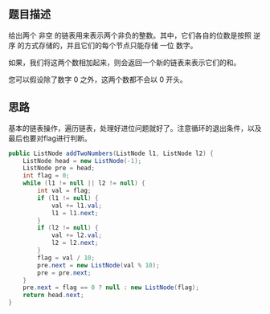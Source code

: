 ## 题目描述

给出两个 非空 的链表用来表示两个非负的整数。其中，它们各自的位数是按照 逆序 的方式存储的，并且它们的每个节点只能存储 一位 数字。

如果，我们将这两个数相加起来，则会返回一个新的链表来表示它们的和。

您可以假设除了数字 0 之外，这两个数都不会以 0 开头。

## 思路

基本的链表操作，遍历链表，处理好进位问题就好了。注意循环的退出条件，以及最后也要对flag进行判断。

```java
public ListNode addTwoNumbers(ListNode l1, ListNode l2) {
    ListNode head = new ListNode(-1);
    ListNode pre = head;
    int flag = 0;
    while (l1 != null || l2 != null) {
        int val = flag;
        if (l1 != null) {
            val += l1.val;
            l1 = l1.next;
        }
        if (l2 != null) {
            val += l2.val;
            l2 = l2.next;
        }
        flag = val / 10;
        pre.next = new ListNode(val % 10);
        pre = pre.next;
    }
    pre.next = flag == 0 ? null : new ListNode(flag);
    return head.next;
}
```

